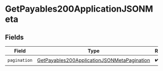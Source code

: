 # GetPayables200ApplicationJSONMeta


## Fields

| Field                                                                                                                 | Type                                                                                                                  | Required                                                                                                              | Description                                                                                                           |
| --------------------------------------------------------------------------------------------------------------------- | --------------------------------------------------------------------------------------------------------------------- | --------------------------------------------------------------------------------------------------------------------- | --------------------------------------------------------------------------------------------------------------------- |
| `pagination`                                                                                                          | [GetPayables200ApplicationJSONMetaPagination](../../models/operations/getpayables200applicationjsonmetapagination.md) | :heavy_check_mark:                                                                                                    | N/A                                                                                                                   |